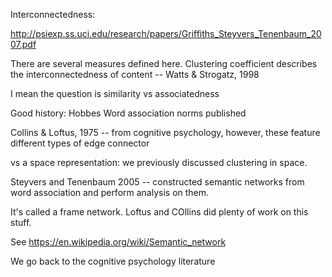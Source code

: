 Interconnectedness: 

http://psiexp.ss.uci.edu/research/papers/Griffiths_Steyvers_Tenenbaum_2007.pdf

There are several measures defined here.
Clustering coefficient describes the interconnectedness of content  -- Watts & Strogatz, 1998

I mean the question is similarity vs associatedness

Good history: Hobbes 
Word association norms published

Collins & Loftus, 1975 -- from cognitive psychology, however, these feature
different types of edge connector

vs a space representation: we previously discussed clustering in space.

Steyvers and Tenenbaum 2005 -- constructed semantic networks from word association
and perform analysis on them.

It's called a frame network.  Loftus and COllins did plenty of work on this stuff.

See https://en.wikipedia.org/wiki/Semantic_network

We go back to the cognitive psychology literature
